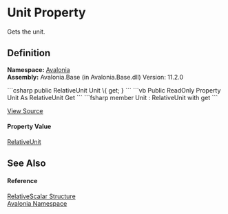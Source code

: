 # Unit Property


Gets the unit.



## Definition
**Namespace:** <a href="N_Avalonia">Avalonia</a>  
**Assembly:** Avalonia.Base (in Avalonia.Base.dll) Version: 11.2.0

<Tabs groupId="api-code-preview">
<TabItem value="csharp" label="C#">
```csharp
public RelativeUnit Unit \{ get; }
```
</TabItem>
<TabItem value="vb" label="VB">
```vb
Public ReadOnly Property Unit As RelativeUnit
	Get
```
</TabItem>
<TabItem value="fsharp" label="F#">
```fsharp
member Unit : RelativeUnit with get
```
</TabItem>
</Tabs>



<a href="https://github.com/AvaloniaUI/Avalonia/tree/master/src/Avalonia.Base/RelativeScalar.cs#L35" title="View the source code">View Source</a>



#### Property Value
<a href="T_Avalonia_RelativeUnit">RelativeUnit</a>

## See Also


#### Reference
<a href="T_Avalonia_RelativeScalar">RelativeScalar Structure</a>  
<a href="N_Avalonia">Avalonia Namespace</a>  
